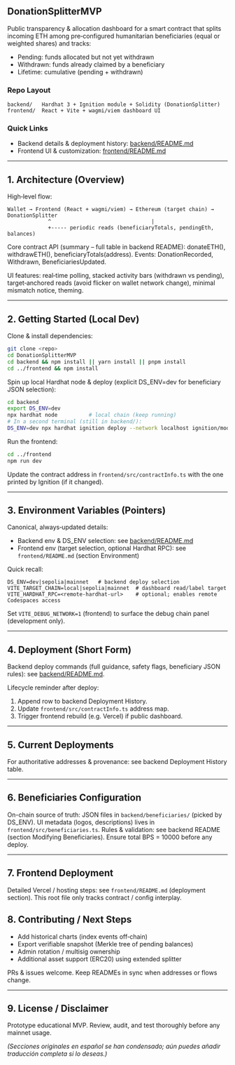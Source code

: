 ## DonationSplitterMVP
Public transparency & allocation dashboard for a smart contract that splits incoming ETH among pre‑configured humanitarian beneficiaries (equal or weighted shares) and tracks:

- Pending: funds allocated but not yet withdrawn
- Withdrawn: funds already claimed by a beneficiary
- Lifetime: cumulative (pending + withdrawn)

### Repo Layout
```
backend/   Hardhat 3 + Ignition module + Solidity (DonationSplitter)
frontend/  React + Vite + wagmi/viem dashboard UI
```

### Quick Links
- Backend details & deployment history: [backend/README.md](./backend/README.md)
- Frontend UI & customization: [frontend/README.md](./frontend/README.md)

---
## 1. Architecture (Overview)
High‑level flow:
```
Wallet → Frontend (React + wagmi/viem) → Ethereum (target chain) → DonationSplitter
             ^                                |
             +----- periodic reads (beneficiaryTotals, pendingEth, balances)
```
Core contract API (summary – full table in backend README): donateETH(), withdrawETH(), beneficiaryTotals(address).
Events: DonationRecorded, Withdrawn, BeneficiariesUpdated.

UI features: real‑time polling, stacked activity bars (withdrawn vs pending), target‑anchored reads (avoid flicker on wallet network change), minimal mismatch notice, theming.

---
## 2. Getting Started (Local Dev)
Clone & install dependencies:
```bash
git clone <repo>
cd DonationSplitterMVP
cd backend && npm install || yarn install || pnpm install
cd ../frontend && npm install
```

Spin up local Hardhat node & deploy (explicit DS_ENV=dev for beneficiary JSON selection):
```bash
cd backend
export DS_ENV=dev
npx hardhat node          # local chain (keep running)
# In a second terminal (still in backend/):
DS_ENV=dev npx hardhat ignition deploy --network localhost ignition/modules/DonationSplitter.ts
```

Run the frontend:
```bash
cd ../frontend
npm run dev
```

Update the contract address in `frontend/src/contractInfo.ts` with the one printed by Ignition (if it changed).

---
## 3. Environment Variables (Pointers)
Canonical, always‑updated details:
- Backend env & DS_ENV selection: see [backend/README.md](./backend/README.md#environment--secrets)
- Frontend env (target selection, optional Hardhat RPC): see `frontend/README.md` (section Environment)

Quick recall:
```
DS_ENV=dev|sepolia|mainnet   # backend deploy selection
VITE_TARGET_CHAIN=local|sepolia|mainnet  # dashboard read/label target
VITE_HARDHAT_RPC=<remote-hardhat-url>    # optional; enables remote Codespaces access
```
Set `VITE_DEBUG_NETWORK=1` (frontend) to surface the debug chain panel (development only).

---
## 4. Deployment (Short Form)
Backend deploy commands (full guidance, safety flags, beneficiary JSON rules): see [backend/README.md](./backend/README.md#deploy-testnet--mainnet).

Lifecycle reminder after deploy:
1. Append row to backend Deployment History.
2. Update `frontend/src/contractInfo.ts` address map.
3. Trigger frontend rebuild (e.g. Vercel) if public dashboard.

---
## 5. Current Deployments
For authoritative addresses & provenance: see backend Deployment History table.

---
## 6. Beneficiaries Configuration
On-chain source of truth: JSON files in `backend/beneficiaries/` (picked by DS_ENV). UI metadata (logos, descriptions) lives in `frontend/src/beneficiaries.ts`.
Rules & validation: see backend README (section Modifying Beneficiaries). Ensure total BPS = 10000 before any deploy.

---
## 7. Frontend Deployment
Detailed Vercel / hosting steps: see `frontend/README.md` (deployment section). This root file only tracks contract / config interplay.

## 8. Contributing / Next Steps
- Add historical charts (index events off‑chain)
- Export verifiable snapshot (Merkle tree of pending balances)
- Admin rotation / multisig ownership
- Additional asset support (ERC20) using extended splitter

PRs & issues welcome. Keep READMEs in sync when addresses or flows change.

---
## 9. License / Disclaimer
Prototype educational MVP. Review, audit, and test thoroughly before any mainnet usage.

*(Secciones originales en español se han condensado; aún puedes añadir traducción completa si lo deseas.)*